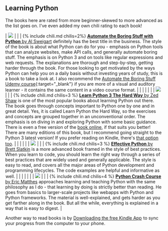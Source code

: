 ## Learning Python

The books here are rated from more beginner-skewed to more advanced as the list goes on. I've even added my own chili rating to each book!

| <a target="_blank"  href="https://www.amazon.com/gp/product/1593275994/ref=as_li_tl?ie=UTF8&camp=1789&creative=9325&creativeASIN=1593275994&linkCode=as2&tag=practicepytho-20&linkId=dca583cb34a2e0df1172712722f3c0e1"><img border="0" src="//ws-na.amazon-adsystem.com/widgets/q?_encoding=UTF8&MarketPlace=US&ASIN=1593275994&ServiceVersion=20070822&ID=AsinImage&WS=1&Format=_SL160_&tag=practicepytho-20" ></a><img src="//ir-na.amazon-adsystem.com/e/ir?t=practicepytho-20&l=am2&o=1&a=1593275994" width="1" height="1" border="0" alt="" style="border:none !important; margin:0px !important;" /> | | | {% include chili.md chilis=2%} [**Automate the Boring Stuff with Python** by Al Sweigart](http://amzn.to/2j6UNsR) definitely has the best title in the business. The style of the book is about what Python can do for you - emphasis on Python tools that can analyze websites, make API calls, and generally automate boring stuff. The emphasis is on Python 3 and on tools like regular expressions and web requests. The explanations are thorough and step-by-step, getting harder through the book. For those looking to get motivated by the ways Python can help you on a daily basis without investing years of study, this is a book to take a look at. I also recommend the [Automate the Boring Stuff Udemy course](http://click.linksynergy.com/fs-bin/click?id=xcNOXHETw7Y&offerid=323058.3099&type=3&subid=0){:target="_blank"} if you are more of a visual and auditory learner - it contains the same content in a video course format. | 
| | | | |
| <a href="https://www.amazon.com/Learn-Python-Hard-Way-Introduction/dp/0134692888?crid=2AHCB5K6PSX7R&keywords=learn+python+the+hard+way&qid=1644688912&sprefix=learn+python+the+hard+way%2Caps%2C92&sr=8-1&linkCode=li2&tag=practicepytho-20&linkId=dbd5fc1cb7212bc882243f3be9e922f8&language=en_US&ref_=as_li_ss_il" target="_blank"><img border="0" src="//ws-na.amazon-adsystem.com/widgets/q?_encoding=UTF8&ASIN=0134692888&Format=_SL160_&ID=AsinImage&MarketPlace=US&ServiceVersion=20070822&WS=1&tag=practicepytho-20&language=en_US" ></a><img src="https://ir-na.amazon-adsystem.com/e/ir?t=practicepytho-20&language=en_US&l=li2&o=1&a=0134692888" width="1" height="1" border="0" alt="" style="border:none !important; margin:0px !important;" /> | | | {% include chili.md chilis=3 %} [**Learn Python 3 The Hard Way** by Zed Shaw](https://amzn.to/34x7tSG) is one of the most popular books about learning Python out there. The book goes through concepts important to Python one by one and in great detail. Yes, it is called Learn Python the Hard Way, so the exercises and concepts are grouped together in an unconventional order. The emphasis is on diving in and exploring Python with some basic guidance. There is even a free version of the [book online](https://learnpythonthehardway.org/book/), if that suits you better! There are many editions of this book, but I recommend going straight to the Python 3 latest version! If you prefer reading on Kindle, there's [that option too](https://amzn.to/3LsXPAY). |
| | | | |
<a target="_blank"  href="https://www.amazon.com/gp/product/0134034287/ref=as_li_tl?ie=UTF8&camp=1789&creative=9325&creativeASIN=0134034287&linkCode=as2&tag=practicepytho-20&linkId=7668555a401fe5a88644e3cd71805bf5"><img border="0" src="//ws-na.amazon-adsystem.com/widgets/q?_encoding=UTF8&MarketPlace=US&ASIN=0134034287&ServiceVersion=20070822&ID=AsinImage&WS=1&Format=_SL160_&tag=practicepytho-20" ></a><img src="//ir-na.amazon-adsystem.com/e/ir?t=practicepytho-20&l=am2&o=1&a=0134034287" width="1" height="1" border="0" alt="" style="border:none !important; margin:0px !important;" /> | | | {% include chili.md chilis=3 %} [**Effective Python** by Brett Slatkin](http://amzn.to/2kbmRtC) is a more advanced book framed in the style of best practices. When you learn to code, you should learn the right way through a series of best practices that are widely used and generally applicable. The style is easy to read, and covers all the major areas of Python development and programming lifecycles. The code examples are helpful and informative as well. |
| | | | |
| <a target="_blank"  href="https://www.amazon.com/gp/product/1593276036/ref=as_li_tl?ie=UTF8&camp=1789&creative=9325&creativeASIN=1593276036&linkCode=as2&tag=practicepytho-20&linkId=213f202bab70181c22f66db2aeeef1e3"><img border="0" src="//ws-na.amazon-adsystem.com/widgets/q?_encoding=UTF8&MarketPlace=US&ASIN=1593276036&ServiceVersion=20070822&ID=AsinImage&WS=1&Format=_SL160_&tag=practicepytho-20" ></a><img src="//ir-na.amazon-adsystem.com/e/ir?t=practicepytho-20&l=am2&o=1&a=1593276036" width="1" height="1" border="0" alt="" style="border:none !important; margin:0px !important; float: left" /> | | | {% include chili.md chilis=4 %} [**Python Crash Course** by Eric Matthes](http://amzn.to/2j6WSEM) approaches learning and teaching Python with the same philosophy as I do - that learning by doing is strictly better than reading. He goes from basics to larger-scale projects like webapps with Python and Python frameworks. The material is well-explained, and gets harder as you get farther along in the book. But all the while, everything is explained in a way that is easy to digest. |

Another way to read books is by <a target="_blank" href="https://www.amazon.com/associates/AppDownload?program=1&ref_=assoc_tag_ph_1402131685749&_encoding=UTF8&camp=1789&creative=9325&linkCode=pf4&tag=practicepytho-20&linkId=41478da2293a02765d9c15503e9b8515">Downloading the free Kindle App</a><img src="//ir-na.amazon-adsystem.com/e/ir?t=practicepytho-20&l=pf4&o=1" width="1" height="1" border="0" alt="" style="border:none !important; margin:0px !important;" /> to sync your progress from the computer to your phone. 
